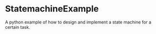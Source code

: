 StatemachineExample
===================

A python example of how to design and implement a state machine for a certain task.
